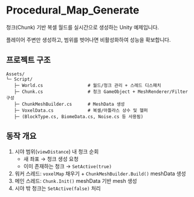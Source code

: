 # Procedural_Map_Generate

청크(Chunk) 기반 복셀 월드를 실시간으로 생성하는 Unity 예제입니다.

플레이어 주변만 생성하고, 범위를 벗어나면 비활성화하여 성능을 확보합니다.

## 프로젝트 구조
```
Assets/
└─ Script/
   ├─ World.cs                 # 월드/청크 관리 + 스레드 디스패치
   ├─ Chunk.cs                 # 청크 GameObject + MeshRenderer/Filter 구성
   ├─ ChunkMeshBuilder.cs      # MeshData 생성
   ├─ VoxelData.cs             # 복셀/아틀라스 상수 및 헬퍼
   ├─ (BlockType.cs, BiomeData.cs, Noise.cs 등 사용됨)
```
## 동작 개요
1. 시야 범위(`viewDistance`) 내 청크 순회
   - 새 좌표 → 청크 생성 요청
   - 이미 존재하는 청크 → `SetActive(true)`
2. 워커 스레드: `voxelMap` 채우기 + `ChunkMeshBuilder.Build()` meshData 생성
3. 메인 스레드: `Chunk.Init()` meshData 기반 mesh 생성
4. 시야 밖 청크는 `SetActive(false)` 처리
